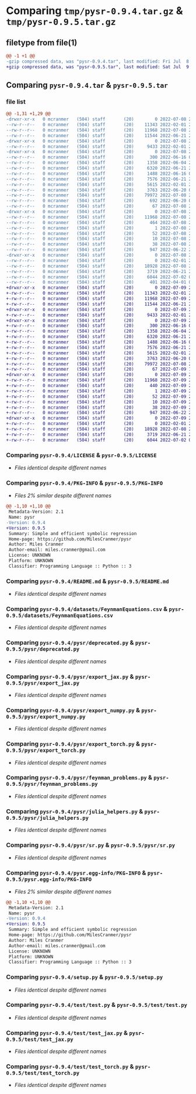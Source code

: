 # Comparing `tmp/pysr-0.9.4.tar.gz` & `tmp/pysr-0.9.5.tar.gz`

## filetype from file(1)

```diff
@@ -1 +1 @@
-gzip compressed data, was "pysr-0.9.4.tar", last modified: Fri Jul  8 22:45:39 2022, max compression
+gzip compressed data, was "pysr-0.9.5.tar", last modified: Sat Jul  9 20:38:35 2022, max compression
```

## Comparing `pysr-0.9.4.tar` & `pysr-0.9.5.tar`

### file list

```diff
@@ -1,31 +1,29 @@
-drwxr-xr-x   0 mcranmer   (504) staff       (20)        0 2022-07-08 22:45:39.082820 pysr-0.9.4/
--rw-r--r--   0 mcranmer   (504) staff       (20)    11343 2022-02-01 21:21:09.000000 pysr-0.9.4/LICENSE
--rw-r--r--   0 mcranmer   (504) staff       (20)    11968 2022-07-08 22:45:39.082642 pysr-0.9.4/PKG-INFO
--rw-r--r--   0 mcranmer   (504) staff       (20)    11544 2022-06-21 22:44:34.000000 pysr-0.9.4/README.md
-drwxr-xr-x   0 mcranmer   (504) staff       (20)        0 2022-07-08 22:45:39.081400 pysr-0.9.4/datasets/
--rw-r--r--   0 mcranmer   (504) staff       (20)     9433 2022-02-01 21:21:09.000000 pysr-0.9.4/datasets/FeynmanEquations.csv
-drwxr-xr-x   0 mcranmer   (504) staff       (20)        0 2022-07-08 22:45:39.080590 pysr-0.9.4/pysr/
--rw-r--r--   0 mcranmer   (504) staff       (20)      300 2022-06-16 01:31:36.000000 pysr-0.9.4/pysr/__init__.py
--rw-r--r--   0 mcranmer   (504) staff       (20)     1358 2022-06-04 20:52:09.000000 pysr-0.9.4/pysr/deprecated.py
--rw-r--r--   0 mcranmer   (504) staff       (20)     6320 2022-06-21 23:59:39.000000 pysr-0.9.4/pysr/export_jax.py
--rw-r--r--   0 mcranmer   (504) staff       (20)     1488 2022-06-16 01:31:36.000000 pysr-0.9.4/pysr/export_numpy.py
--rw-r--r--   0 mcranmer   (504) staff       (20)     7576 2022-06-21 23:58:48.000000 pysr-0.9.4/pysr/export_torch.py
--rw-r--r--   0 mcranmer   (504) staff       (20)     5615 2022-02-01 21:21:09.000000 pysr-0.9.4/pysr/feynman_problems.py
--rw-r--r--   0 mcranmer   (504) staff       (20)     3763 2022-06-20 01:18:33.000000 pysr-0.9.4/pysr/julia_helpers.py
--rw-r--r--   0 mcranmer   (504) staff       (20)    79972 2022-07-08 22:43:11.000000 pysr-0.9.4/pysr/sr.py
--rw-r--r--   0 mcranmer   (504) staff       (20)      692 2022-06-20 07:08:14.000000 pysr-0.9.4/pysr/tmp.py
--rw-r--r--   0 mcranmer   (504) staff       (20)       67 2022-07-08 22:44:57.000000 pysr-0.9.4/pysr/version.py
-drwxr-xr-x   0 mcranmer   (504) staff       (20)        0 2022-07-08 22:45:39.081270 pysr-0.9.4/pysr.egg-info/
--rw-r--r--   0 mcranmer   (504) staff       (20)    11968 2022-07-08 22:45:38.000000 pysr-0.9.4/pysr.egg-info/PKG-INFO
--rw-r--r--   0 mcranmer   (504) staff       (20)      464 2022-07-08 22:45:38.000000 pysr-0.9.4/pysr.egg-info/SOURCES.txt
--rw-r--r--   0 mcranmer   (504) staff       (20)        1 2022-07-08 22:45:38.000000 pysr-0.9.4/pysr.egg-info/dependency_links.txt
--rw-r--r--   0 mcranmer   (504) staff       (20)       52 2022-07-08 22:45:38.000000 pysr-0.9.4/pysr.egg-info/requires.txt
--rw-r--r--   0 mcranmer   (504) staff       (20)       10 2022-07-08 22:45:38.000000 pysr-0.9.4/pysr.egg-info/top_level.txt
--rw-r--r--   0 mcranmer   (504) staff       (20)       38 2022-07-08 22:45:39.082867 pysr-0.9.4/setup.cfg
--rw-r--r--   0 mcranmer   (504) staff       (20)      947 2022-06-22 23:17:41.000000 pysr-0.9.4/setup.py
-drwxr-xr-x   0 mcranmer   (504) staff       (20)        0 2022-07-08 22:45:39.082134 pysr-0.9.4/test/
--rw-r--r--   0 mcranmer   (504) staff       (20)        0 2022-02-01 21:21:09.000000 pysr-0.9.4/test/__init__.py
--rw-r--r--   0 mcranmer   (504) staff       (20)    18928 2022-07-08 22:42:13.000000 pysr-0.9.4/test/test.py
--rw-r--r--   0 mcranmer   (504) staff       (20)     3719 2022-06-21 23:51:25.000000 pysr-0.9.4/test/test_jax.py
--rw-r--r--   0 mcranmer   (504) staff       (20)     6044 2022-07-02 03:09:41.000000 pysr-0.9.4/test/test_torch.py
--rw-r--r--   0 mcranmer   (504) staff       (20)      401 2022-04-01 00:01:13.000000 pysr-0.9.4/test/tmp.py
+drwxr-xr-x   0 mcranmer   (504) staff       (20)        0 2022-07-09 20:38:35.879252 pysr-0.9.5/
+-rw-r--r--   0 mcranmer   (504) staff       (20)    11343 2022-02-01 21:21:09.000000 pysr-0.9.5/LICENSE
+-rw-r--r--   0 mcranmer   (504) staff       (20)    11968 2022-07-09 20:38:35.879044 pysr-0.9.5/PKG-INFO
+-rw-r--r--   0 mcranmer   (504) staff       (20)    11544 2022-06-21 22:44:34.000000 pysr-0.9.5/README.md
+drwxr-xr-x   0 mcranmer   (504) staff       (20)        0 2022-07-09 20:38:35.877847 pysr-0.9.5/datasets/
+-rw-r--r--   0 mcranmer   (504) staff       (20)     9433 2022-02-01 21:21:09.000000 pysr-0.9.5/datasets/FeynmanEquations.csv
+drwxr-xr-x   0 mcranmer   (504) staff       (20)        0 2022-07-09 20:38:35.877132 pysr-0.9.5/pysr/
+-rw-r--r--   0 mcranmer   (504) staff       (20)      300 2022-06-16 01:31:36.000000 pysr-0.9.5/pysr/__init__.py
+-rw-r--r--   0 mcranmer   (504) staff       (20)     1358 2022-06-04 20:52:09.000000 pysr-0.9.5/pysr/deprecated.py
+-rw-r--r--   0 mcranmer   (504) staff       (20)     6320 2022-06-21 23:59:39.000000 pysr-0.9.5/pysr/export_jax.py
+-rw-r--r--   0 mcranmer   (504) staff       (20)     1488 2022-06-16 01:31:36.000000 pysr-0.9.5/pysr/export_numpy.py
+-rw-r--r--   0 mcranmer   (504) staff       (20)     7576 2022-06-21 23:58:48.000000 pysr-0.9.5/pysr/export_torch.py
+-rw-r--r--   0 mcranmer   (504) staff       (20)     5615 2022-02-01 21:21:09.000000 pysr-0.9.5/pysr/feynman_problems.py
+-rw-r--r--   0 mcranmer   (504) staff       (20)     3763 2022-06-20 01:18:33.000000 pysr-0.9.5/pysr/julia_helpers.py
+-rw-r--r--   0 mcranmer   (504) staff       (20)    79972 2022-07-08 22:43:11.000000 pysr-0.9.5/pysr/sr.py
+-rw-r--r--   0 mcranmer   (504) staff       (20)       67 2022-07-09 19:22:00.000000 pysr-0.9.5/pysr/version.py
+drwxr-xr-x   0 mcranmer   (504) staff       (20)        0 2022-07-09 20:38:35.877725 pysr-0.9.5/pysr.egg-info/
+-rw-r--r--   0 mcranmer   (504) staff       (20)    11968 2022-07-09 20:38:35.000000 pysr-0.9.5/pysr.egg-info/PKG-INFO
+-rw-r--r--   0 mcranmer   (504) staff       (20)      440 2022-07-09 20:38:35.000000 pysr-0.9.5/pysr.egg-info/SOURCES.txt
+-rw-r--r--   0 mcranmer   (504) staff       (20)        1 2022-07-09 20:38:35.000000 pysr-0.9.5/pysr.egg-info/dependency_links.txt
+-rw-r--r--   0 mcranmer   (504) staff       (20)       52 2022-07-09 20:38:35.000000 pysr-0.9.5/pysr.egg-info/requires.txt
+-rw-r--r--   0 mcranmer   (504) staff       (20)       10 2022-07-09 20:38:35.000000 pysr-0.9.5/pysr.egg-info/top_level.txt
+-rw-r--r--   0 mcranmer   (504) staff       (20)       38 2022-07-09 20:38:35.879307 pysr-0.9.5/setup.cfg
+-rw-r--r--   0 mcranmer   (504) staff       (20)      947 2022-06-22 23:17:41.000000 pysr-0.9.5/setup.py
+drwxr-xr-x   0 mcranmer   (504) staff       (20)        0 2022-07-09 20:38:35.878798 pysr-0.9.5/test/
+-rw-r--r--   0 mcranmer   (504) staff       (20)        0 2022-02-01 21:21:09.000000 pysr-0.9.5/test/__init__.py
+-rw-r--r--   0 mcranmer   (504) staff       (20)    18928 2022-07-08 22:42:13.000000 pysr-0.9.5/test/test.py
+-rw-r--r--   0 mcranmer   (504) staff       (20)     3719 2022-06-21 23:51:25.000000 pysr-0.9.5/test/test_jax.py
+-rw-r--r--   0 mcranmer   (504) staff       (20)     6044 2022-07-02 03:09:41.000000 pysr-0.9.5/test/test_torch.py
```

### Comparing `pysr-0.9.4/LICENSE` & `pysr-0.9.5/LICENSE`

 * *Files identical despite different names*

### Comparing `pysr-0.9.4/PKG-INFO` & `pysr-0.9.5/PKG-INFO`

 * *Files 2% similar despite different names*

```diff
@@ -1,10 +1,10 @@
 Metadata-Version: 2.1
 Name: pysr
-Version: 0.9.4
+Version: 0.9.5
 Summary: Simple and efficient symbolic regression
 Home-page: https://github.com/MilesCranmer/pysr
 Author: Miles Cranmer
 Author-email: miles.cranmer@gmail.com
 License: UNKNOWN
 Platform: UNKNOWN
 Classifier: Programming Language :: Python :: 3
```

### Comparing `pysr-0.9.4/README.md` & `pysr-0.9.5/README.md`

 * *Files identical despite different names*

### Comparing `pysr-0.9.4/datasets/FeynmanEquations.csv` & `pysr-0.9.5/datasets/FeynmanEquations.csv`

 * *Files identical despite different names*

### Comparing `pysr-0.9.4/pysr/deprecated.py` & `pysr-0.9.5/pysr/deprecated.py`

 * *Files identical despite different names*

### Comparing `pysr-0.9.4/pysr/export_jax.py` & `pysr-0.9.5/pysr/export_jax.py`

 * *Files identical despite different names*

### Comparing `pysr-0.9.4/pysr/export_numpy.py` & `pysr-0.9.5/pysr/export_numpy.py`

 * *Files identical despite different names*

### Comparing `pysr-0.9.4/pysr/export_torch.py` & `pysr-0.9.5/pysr/export_torch.py`

 * *Files identical despite different names*

### Comparing `pysr-0.9.4/pysr/feynman_problems.py` & `pysr-0.9.5/pysr/feynman_problems.py`

 * *Files identical despite different names*

### Comparing `pysr-0.9.4/pysr/julia_helpers.py` & `pysr-0.9.5/pysr/julia_helpers.py`

 * *Files identical despite different names*

### Comparing `pysr-0.9.4/pysr/sr.py` & `pysr-0.9.5/pysr/sr.py`

 * *Files identical despite different names*

### Comparing `pysr-0.9.4/pysr.egg-info/PKG-INFO` & `pysr-0.9.5/pysr.egg-info/PKG-INFO`

 * *Files 2% similar despite different names*

```diff
@@ -1,10 +1,10 @@
 Metadata-Version: 2.1
 Name: pysr
-Version: 0.9.4
+Version: 0.9.5
 Summary: Simple and efficient symbolic regression
 Home-page: https://github.com/MilesCranmer/pysr
 Author: Miles Cranmer
 Author-email: miles.cranmer@gmail.com
 License: UNKNOWN
 Platform: UNKNOWN
 Classifier: Programming Language :: Python :: 3
```

### Comparing `pysr-0.9.4/setup.py` & `pysr-0.9.5/setup.py`

 * *Files identical despite different names*

### Comparing `pysr-0.9.4/test/test.py` & `pysr-0.9.5/test/test.py`

 * *Files identical despite different names*

### Comparing `pysr-0.9.4/test/test_jax.py` & `pysr-0.9.5/test/test_jax.py`

 * *Files identical despite different names*

### Comparing `pysr-0.9.4/test/test_torch.py` & `pysr-0.9.5/test/test_torch.py`

 * *Files identical despite different names*

